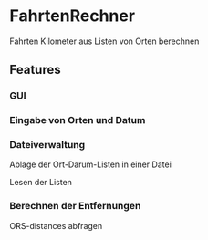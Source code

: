# FahrtenRechner
Fahrten Kilometer aus Listen von Orten berechnen 
## Features
### GUI
### Eingabe von Orten und Datum
### Dateiverwaltung
Ablage der Ort-Darum-Listen in einer Datei

Lesen der Listen
### Berechnen der Entfernungen
ORS-distances abfragen
